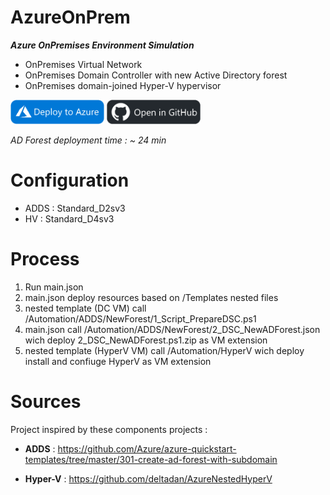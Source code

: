 # AzureOnPrem

___Azure OnPremises Environment Simulation___

* OnPremises Virtual Network
* OnPremises Domain Controller with new Active Directory forest
* OnPremises domain-joined Hyper-V hypervisor

<a href="https://portal.azure.com/#create/Microsoft.Template/uri/https%3A%2F%2Fraw.githubusercontent.com%2Fjdmsft%2FAzureOnPrem%2Fmaster%2Fmain.json" target="_blank"><img src=".github/DeployToAzure.png" width="150" /></a>
<a href="https://github.com/jdmsft/AzureOnPrem" target="_blank"><img src=".github/OpenInGithub.png" width="150" /></a> 

_AD Forest deployment time : ~ 24 min_

# Configuration

* ADDS : Standard_D2sv3
* HV : Standard_D4sv3

# Process

1) Run main.json
2) main.json deploy resources based on /Templates nested files
3) nested template (DC VM) call /Automation/ADDS/NewForest/1_Script_PrepareDSC.ps1
4) main.json call /Automation/ADDS/NewForest/2_DSC_NewADForest.json wich deploy 2_DSC_NewADForest.ps1.zip as VM extension
5) nested template (HyperV VM) call /Automation/HyperV wich deploy install and confiuge HyperV as VM extension

# Sources 

Project inspired by these components projects : 

* __ADDS__ : https://github.com/Azure/azure-quickstart-templates/tree/master/301-create-ad-forest-with-subdomain

* __Hyper-V__ : https://github.com/deltadan/AzureNestedHyperV
